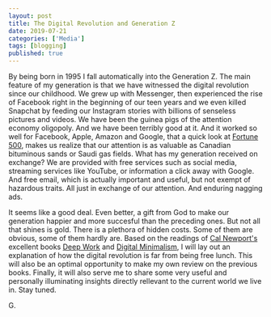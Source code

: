 ```yaml
---
layout: post
title: The Digital Revolution and Generation Z
date: 2019-07-21
categories: ['Media']
tags: [blogging]
published: true
---
```


By being born in 1995 I fall automatically into the Generation Z. The main feature of my generation is that we have witnessed the digital revolution since our childhood. We grew up with Messenger, then experienced the rise of Facebook right in the beginning of our teen years and we even killed Snapchat by feeding our Instagram stories with billions of senseless pictures and videos. We have been the guinea pigs of the attention economy oligopoly. And we have been terribly good at it. And it worked so well for Facebook, Apple, Amazon and Google, that a quick look at [Fortune 500](https://fortune.com/fortune500/2019/search/?franchisepreview=true), makes us realize that our attention is as valuable as Canadian bituminous sands or Saudi gas fields. What has my generation received on exchange? We are provided with free services such as social media, streaming services like YouTube, or information a click away with Google. And free email, which is actually important and useful, but not exempt of hazardous traits. All just in exchange of our attention. And enduring nagging ads.

It seems like a good deal. Even better, a gift from God to make our generation happier and more succesful than the preceding ones. But not all that shines is gold. There is a plethora of hidden costs. Some of them are obvious, some of them hardly are. Based on the readings of [Cal Newport's](http://www.calnewport.com/about/) excellent books [Deep Work](http://www.calnewport.com/books/deep-work/) and [Digital Minimalism](http://www.calnewport.com/books/digital-minimalism/), I will lay out an explanation of how the digital revolution is far from being free lunch. This will also be an optimal opportunity to make my own review on the previous books. Finally, it will also serve me to share some very useful and personally illuminating insights directly rellevant to the current world we live in. Stay tuned.

G.


